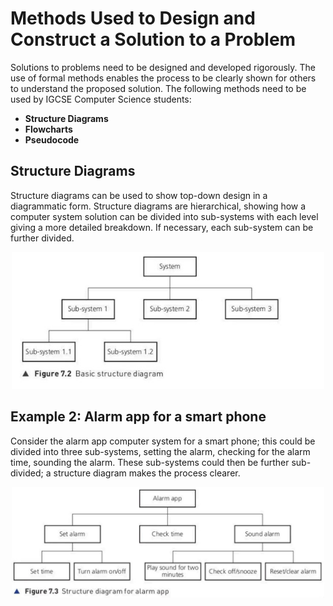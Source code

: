 # Methods Used to Design and Construct a Solution to a Problem

Solutions to problems need to be designed and developed rigorously. The use of formal methods enables the process to be clearly shown for others to understand the proposed solution. The following methods need to be used by IGCSE Computer Science students:

- **Structure Diagrams**
- **Flowcharts**
- **Pseudocode**

## Structure Diagrams

Structure diagrams can be used to show top-down design in a diagrammatic form. Structure diagrams are hierarchical, showing how a computer system solution can be divided into sub-systems with each level giving a more detailed breakdown. If necessary, each sub-system can be further divided.

<div align="center">
  <img src="https://github.com/DeniCastro/CompSciAEA/blob/ProgramDevelopmentCycle/Figure%207.2%20Basic%20structure%20diagram.jpg?raw=true" alt="Figure 7.2 Basic structure of diagram" width="500"> 
</div>

## Example 2: Alarm app for a smart phone 
Consider the alarm app computer system for a smart phone; this could be divided into three sub-systems, setting the alarm, checking for the alarm time, sounding the alarm. These sub-systems could then be further sub-divided; a structure diagram makes the process clearer.


<div align="center">
  <img src="https://github.com/DeniCastro/CompSciAEA/blob/ProgramDevelopmentCycle/Figure%207.3%20Structure%20diagram%20for%20alarm%20app.jpg?raw=true" alt="Figure 7.3 Structure diagram for alarm app" width="500"> 
</div>
